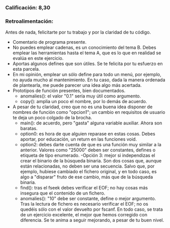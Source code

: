 ### Calificación: 8,30

### Retroalimentación:

Antes de nada, felicitarte por tu trabajo y por la claridad de tu código.
- Comentario de programa presente.
- No puedes emplear cadenas, es un conocimiento del tema B. Debes emplear las herramientas hasta el tema A, que es lo que en realidad se evalúa en este ejercicio.
- Aportas algunos defines que son útiles. Se te felicita por tu esfuerzo en esta parcela.
- En mi opinión, emplear un sólo define para todo un menú, por ejemplo, no ayuda mucho al mantenimiento. En tu caso, dada la manera ordenada de plantearla, me puede parecer una idea algo más acertada.
- Prototipos de función presentes, bien documentados.
  - anomalies(): el valor "0.1" sería muy útil como argumento. 
  - copy(): amplia un poco el nombre, por lo demás de acuerdo.
- A pesar de tu claridad, creo que no es una buena idea disponer de nombres de función como "opcion1"; un cambio en requisitos de usuario te deja un poco colgado de la brocha.
  - main(): de acuerdo, pero "gasta" alguna variable auxiliar. Ahora son baratas.
  - option0: es hora de que alguien reparase en estas cosas. Debes aportar, por educación, un return en las funciones void.
  - option2: debes darte cuenta de que es una función muy similar a la anterior. Valores como "25000" deben ser constantes, defines o etiqueta de tipo enumerado.
  -Opción 3: mejor si independizas el crear el binario de la búsqueda binaria. Son dos cosas que, aunque están relacionadas, no deben ser una secuencia. Salvo que, por ejemplo, hubiese cambiado el fichero original, y en todo caso, es algo a "disparar" fruto de ese cambio, más que de la búsqueda binaria.
  - find(): tras el fseek debes verificar el EOF; no hay cosas más insegura que el contenido de un fichero.
  - anomalies(): "10" debe ser constante, define o mejor argumento. Tras la lectura de fichero es necesario verificar el EOF; no os quedéis sólo con el valor devuelto por fscanf.
En todo caso, se trata de un ejercicio excelente, el mejor que hemos corregido con diferencia. Se te anima a seguir mejorando, a pesar de tu buen nivel.
